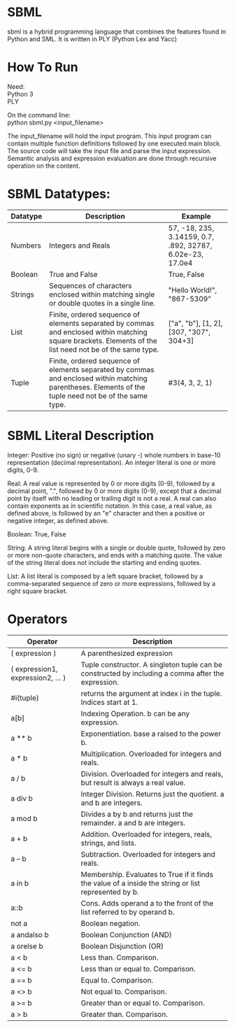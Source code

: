 # SBML
sbml is a hybrid programming language that combines the features found in Python and SML.  It is written in PLY (Python Lex and Yacc)

# How To Run
Need: <br />
Python 3 <br />
PLY

On the command line: <br />
python sbml.py <input_filename>

The input_filename will hold the input program.  This input program can contain multiple function definitions followed by one executed main block.
The source code will take the input file and parse the input expression.  Semantic analysis and expression evaluation are done through recursive
operation on the content.

# SBML Datatypes:
| Datatype | Description | Example |
| --- | --- | --- |
| Numbers | Integers and Reals | 57, -18, 235, 3.14159, 0.7, .892, 32787, 6.02e-23, 17.0e4 |
| Boolean | True and False | True, False |
| Strings | Sequences of characters enclosed within matching single or double quotes in a single line. |  "Hello World!", "867-5309" |
| List |  Finite, ordered sequence of elements separated by commas and enclosed within matching square brackets. Elements of the list need not be of the same type. | ["a", "b"], [1, 2], [307, "307", 304+3]  |
| Tuple | Finite, ordered sequence of elements separated by commas and enclosed within matching parentheses. Elements of the tuple need not be of the same type.  | #3(4, 3, 2, 1) |

# SBML Literal Description
Integer: Positive (no sign) or negative (unary -) whole numbers in base-10 representation (decimal representation). An integer literal is one or more digits, 0-9. <br />

Real: A real value is represented by 0 or more digits (0-9), followed by a decimal point, ".", followed by 0 or more digits (0-9), except that a decimal point by itself with no leading or trailing digit is not a real. A real can also contain exponents as in scientific  notation. In this case, a real value, as defined above, is followed by an "e" character and then a positive or negative integer, as defined above. <br />

Boolean: True, False <br />

String: A string literal begins with a single or double quote, followed by zero or more non-quote characters, and ends with a matching quote. The value of the string literal does not include the starting and ending quotes. <br />

List: A list literal is composed by a left square bracket, followed by a comma-separated sequence of zero or more expressions, followed by a right square bracket.

# Operators
| Operator | Description |
| --- | --- |
|  ( expression ) | A parenthesized expression |
|  ( expression1, expression2, … ) | Tuple constructor. A singleton tuple can be constructed by including a comma after the expression. |
|  #i(tuple) | returns the argument at index i in the tuple. Indices start at 1. |
| a[b] | Indexing Operation. b can be any expression. |
|  a ** b | Exponentiation. base a raised to the power b. |
|  a * b | Multiplication. Overloaded for integers and reals. |
|  a / b | Division. Overloaded for integers and reals, but result is always a real value. |
|  a div b  | Integer Division. Returns just the quotient. a and b are integers. |
|  a mod b | Divides a by b and returns just the remainder. a and b are integers. |
|  a + b | Addition. Overloaded for integers, reals, strings, and lists. |
|  a – b |  Subtraction. Overloaded for integers and reals. |
|  a in b | Membership. Evaluates to True if it finds the value of a inside the string or list represented by b. |
|  a::b  | Cons. Adds operand a to the front of the list referred to by operand b. |
|  not a | Boolean negation. |
|  a andalso b  |  Boolean Conjunction (AND) |
|  a orelse b  |  Boolean Disjunction (OR) |
|  a < b |  Less than. Comparison. |
|  a <= b  | Less than or equal to. Comparison. |
|   a == b  | Equal to. Comparison. |
|  a <> b  |  Not equal to. Comparison. |
|  a >= b  |  Greater than or equal to. Comparison. |
|  a > b  | Greater than. Comparison. |
